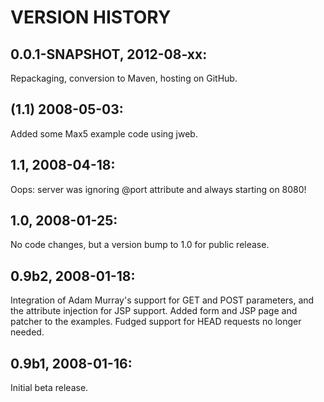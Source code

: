 # VERSION HISTORY

## 0.0.1-SNAPSHOT, 2012-08-xx:

Repackaging, conversion to Maven, hosting on GitHub.

## (1.1) 2008-05-03:

Added some Max5 example code using jweb.

## 1.1, 2008-04-18:

Oops: server was ignoring @port attribute and always starting on 8080!

## 1.0, 2008-01-25:

No code changes, but a version bump to 1.0 for public release.

## 0.9b2, 2008-01-18:

Integration of Adam Murray's support for GET and POST parameters, and
the attribute injection for JSP support. Added form and JSP page and
patcher to the examples. Fudged support for HEAD requests no longer
needed.

## 0.9b1, 2008-01-16:

Initial beta release.
